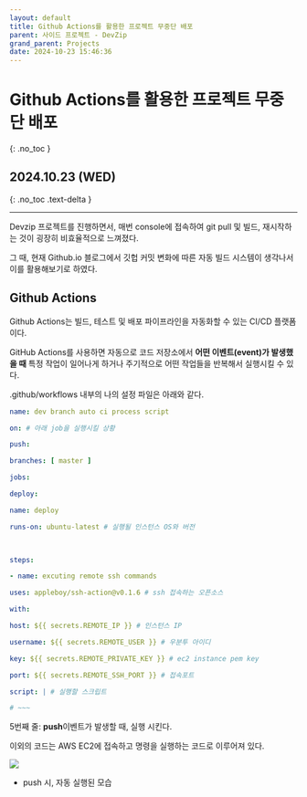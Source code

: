 ```yaml
---
layout: default
title: Github Actions를 활용한 프로젝트 무중단 배포
parent: 사이드 프로젝트 - DevZip
grand_parent: Projects
date: 2024-10-23 15:46:36
---
```


# Github Actions를 활용한 프로젝트 무중단 배포
{: .no_toc }

## 2024.10.23 (WED)
{: .no_toc .text-delta }

---

Devzip 프로젝트를 진행하면서, 매번 console에 접속하여 git pull 및 빌드, 재시작하는 것이 굉장히 비효율적으로 느껴졌다.

그 때, 현재 Github.io 블로그에서 깃헙 커밋 변화에 따른 자동 빌드 시스템이 생각나서 이를 활용해보기로 하였다.

## Github Actions
Github Actions는 빌드, 테스트 및 배포 파이프라인을 자동화할 수 있는 CI/CD 플랫폼이다.

GitHub Actions를 사용하면 자동으로 코드 저장소에서 **어떤 이벤트(event)가 발생했을 때** 특정 작업이 일어나게 하거나 주기적으로 어떤 작업들을 반복해서 실행시킬 수 있다.

.github/workflows 내부의 나의 설정 파일은 아래와 같다.


```yml
name: dev branch auto ci process script

on: # 아래 job을 실행시킬 상황

push:

branches: [ master ]

jobs:

deploy:

name: deploy

runs-on: ubuntu-latest # 실행될 인스턴스 OS와 버전

  

steps:

- name: excuting remote ssh commands

uses: appleboy/ssh-action@v0.1.6 # ssh 접속하는 오픈소스

with:

host: ${{ secrets.REMOTE_IP }} # 인스턴스 IP

username: ${{ secrets.REMOTE_USER }} # 우분투 아이디

key: ${{ secrets.REMOTE_PRIVATE_KEY }} # ec2 instance pem key

port: ${{ secrets.REMOTE_SSH_PORT }} # 접속포트

script: | # 실행할 스크립트

# ~~~
```

5번째 줄: **push**이벤트가 발생할 때, 실행 시킨다.

이외의 코드는 AWS EC2에 접속하고 명령을 실행하는 코드로 이루어져 있다.

![](https://i.imgur.com/qLQdLmQ.png)
- push 시, 자동 실행된 모습